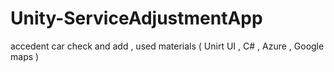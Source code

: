 # Unity-ServiceAdjustmentApp
accedent car check and add , used materials  ( Unirt UI , C# , Azure , Google maps ) 

